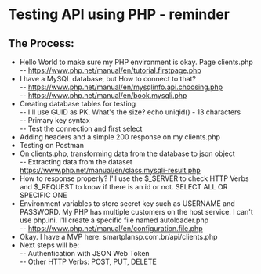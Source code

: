 
# Testing API using PHP - reminder
## The Process:
- Hello World to make sure my PHP environment is okay. Page clients.php   
-- https://www.php.net/manual/en/tutorial.firstpage.php
- I have a MySQL database, but How to connect to that?  
-- https://www.php.net/manual/en/mysqlinfo.api.choosing.php  
-- https://www.php.net/manual/en/book.mysqli.php
- Creating database tables for testing  
-- I'll use GUID as PK. What's the size? echo uniqid() - 13 characters  
-- Primary key syntax   
-- Test the connection and first select
- Adding headers and a simple 200 response on my clients.php  
- Testing on Postman  
- On clients.php, transforming data from the database to json object  
-- Extracting data from the dataset https://www.php.net/manual/en/class.mysqli-result.php  
- How to response properly? I'll use the $_SERVER to check HTTP Verbs and $_REQUEST to know if there is an id or not. SELECT ALL OR SPECIFIC ONE   
- Environment variables to store secret key such as USERNAME and  PASSWORD. My PHP has multiple customers on the host service. I can't use php.ini. I'll create a specific file named autoloader.php  
-- https://www.php.net/manual/en/configuration.file.php  
- Okay. I have a MVP here: smartplansp.com.br/api/clients.php  
- Next steps will be:  
-- Authentication with JSON Web Token  
-- Other HTTP Verbs: POST, PUT, DELETE
